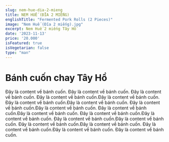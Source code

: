 ```yaml
---
slug: nem-hue-dia-2-mieng
title: NEM HUẾ (ĐĨA 2 MIẾNG)
englishTitle: "Fermented Pork Rolls (2 Pieces)"
image: "Nem Huế (Đĩa 2 miếng).jpg"
excerpt: Nem Huế 2 miếng Tây Hồ 
date: '2023-11-13'
price: '20.000'
isFeatured: true
isVegetarian: false
type: "man"
---
```

# Bánh cuốn chay Tây Hồ

Đây là content về bánh cuốn. Đây là content về bánh cuốn. Đây là content về bánh cuốn. Đây là content về bánh cuốn.Đây là content về bánh cuốn. Đây là content về bánh cuốn.Đây là content về bánh cuốn. Đây là content về bánh cuốn.Đây là content về bánh cuốn. Đây là content về bánh cuốn.Đây là content về bánh cuốn. Đây là content về bánh cuốn.Đây là content về bánh cuốn. Đây là content về bánh cuốn.Đây là content về bánh cuốn. Đây là content về bánh cuốn.Đây là content về bánh cuốn. Đây là content về bánh cuốn.Đây là content về bánh cuốn. Đây là content về bánh cuốn.